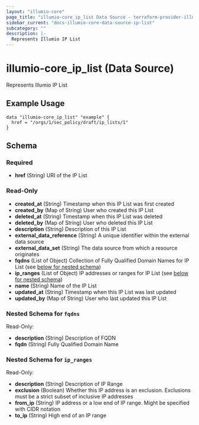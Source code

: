 ```yaml
---
layout: "illumio-core"
page_title: "illumio-core_ip_list Data Source - terraform-provider-illumio-core"
sidebar_current: "docs-illumio-core-data-source-ip-list"
subcategory: ""
description: |-
  Represents Illumio IP List
---
```

# illumio-core_ip_list (Data Source)

Represents Illumio IP List

Example Usage
------------

```hcl
data "illumio-core_ip_list" "example" {
  href = "/orgs/1/sec_policy/draft/ip_lists/1"
}
```

## Schema

### Required

- **href** (String) URI of the IP List

### Read-Only

- **created_at** (String) Timestamp when this IP List was first created
- **created_by** (Map of String) User who created this IP List
- **deleted_at** (String) Timestamp when this IP List was deleted
- **deleted_by** (Map of String) User who deleted this IP List
- **description** (String) Description of this IP List
- **external_data_reference** (String) A unique identifier within the external data source
- **external_data_set** (String) The data source from which a resource originates
- **fqdns** (List of Object) Collection of Fully Qualified Domain Names for IP List (see [below for nested schema](#nestedatt--fqdns))
- **ip_ranges** (List of Object) IP addresses or ranges for IP List (see [below for nested schema](#nestedatt--ip_ranges))
- **name** (String) Name of the IP List
- **updated_at** (String) Timestamp when this IP List was last updated
- **updated_by** (Map of String) User who last updated this IP List

<a id="nestedatt--fqdns"></a>
### Nested Schema for `fqdns`

Read-Only:

- **description** (String) Description of FQDN
- **fqdn** (String) Fully Qualified Domain Name

<a id="nestedatt--ip_ranges"></a>
### Nested Schema for `ip_ranges`

Read-Only:

- **description** (String) Description of IP Range
- **exclusion** (Boolean) Whether this IP address is an exclusion. Exclusions must be a strict subset of inclusive IP addresses
- **from_ip** (String) IP address or a low end of IP range. Might be specified with CIDR notation
- **to_ip** (String) High end of an IP range


